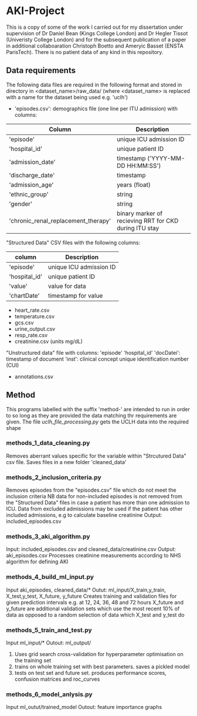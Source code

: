 # AKI-Project

This is a copy of some of the work I carried out for my dissertation under supervision of Dr Daniel Bean (Kings College London) and Dr Hegler Tissot (Univeristy College London) and for the subsequent publication of a paper in additional collaboaration Christoph Boetto and Ameryic Basset (ENSTA ParisTech).
There is no patient data of any kind in this repository.

## Data requirements
The following data files are required in the following format and stored in  directory in <dataset_name>/raw_data/
(where <dataset_name> is replaced with a name for the dataset being used e.g. 'uclh')

* 'episodes.csv': demographics file (one line per ITU admission) with columns:


|Column   |Description|
|---------|-----------|
|'episode'| unique ICU admission ID|
|'hospital_id'|unique patient ID|
|'admission_date'|timestamp ('YYYY-MM-DD HH:MM:SS')|
|'discharge_date'|timestamp|
|'admission_age'|years (float)|
|'ethnic_group'|string|
|'gender'|string|
|'chronic_renal_replacement_therapy'|binary marker of recieving RRT for CKD during ITU stay|


"Structured Data" CSV files with the following columns:

|column|Description|
---    |---
|'episode'|unique ICU admission ID
|'hospital_id'|unique patient ID|
|'value'|value for data|
|'chartDate'|timestamp for value|
* heart_rate.csv
* temperature.csv
* gcs.csv
* urine_output.csv
* resp_rate.csv
* creatinine.csv (units mg/dL)

"Unstructured data" file with columns:
'episode'
'hospital_id'
'docDatei': timestamp of document
'inst': clinical concept unique identification number (CUI)
* annotations.csv


## Method
This programs labelled with the suffix 'method-' are intended to run in order to so long as they are provided the data matching thr requirements are given.  The file *uclh_file_processing.py* gets the UCLH data into the required shape

### methods_1_data_cleaning.py
Removes aberrant values specific for the variable within "Strcutured Data" csv file.  Saves files in a new folder 'cleaned_data'

### methods_2_inclusion_criteria.py
Removes episodes from the "episodes.csv" file which do not meet the inclusion criteria
NB data for non-included episodes is not removed from the "Structured Data" files in case a patient has more than one admission to ICU.  Data from excluded admissions may be used if the patient has other included admissions, e.g to calculate baseline creatinine
Output: included_episodes.csv

### methods_3_aki_algorithm.py
Input: included_episodes.csv and cleaned_data/creatinine.csv
Output: aki_episodes.csv
Processes creatinine measurements according to NHS algorithm for defining AKI

### methods_4_build_ml_input.py
Input aki_episodes, cleaned_data/*
Outut: ml_input/X_train,y_train, X_test,y_test, X_future, y_future
Creates training and validation files for given prediction intervals e.g. at 12, 24, 36, 48 and 72 hours
X_future and y_future are additional validation sets which use the most recent 10% of data as opposed to a random selection of data which X_test and y_test do

### methods_5_train_and_test.py
Input ml_input/*
Outout: ml_output/
1. Uses grid search cross-validation for hyperparameter optimisation on the training set
2. trains on whole training set with best parameters. saves a pickled model
3. tests on test set and future set.  produces performance scores, confusion matrices and roc_curves

### methods_6_model_anlysis.py
Input ml_outut/trained_model
Outout: feature importance graphs
